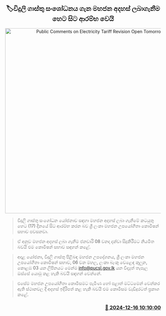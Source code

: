 <p align='center'><b><h2 align='center' title='Public Comments on Electricity Tariff Revision Open Tomorrow'>🏷විදුලි ගාස්තු සංශෝධනය ගැන මහජන අදහස් ලබාගැනීම හෙට සිට ආරම්භ වෙයි</h2></b></p>
<p align='center'><img src='https://helakuru.sgp1.cdn.digitaloceanspaces.com/esana/images/lib/electrycity-miter[1].jpg' width='600' alt='Public Comments on Electricity Tariff Revision Open Tomorrow'></p>

> විදුලි ගාස්තු සංශෝධන යෝජනාව සඳහා මහජන අදහස් ලබා ගැනීමේ කටයුතු හෙට (17) දිනයේ සිට ආරම්භ කරන බව ශ්‍රී ලංකා මහජන උපයෝගීතා කොමිෂන් සභාව පවසනවා.

> ඒ අනුව මහජන අදහස් ලබා ගැනීම ජනවාරි 08 වනදා දක්වා සිදුකිරීමට නියමිත බවයි එම කොමිෂන් සභාව සඳහන් කළේ.

> අදාළ යෝජනා, විදුලි ගාස්තු පිළිබඳ මහජන උපදේශනය, ශ්‍රී ලංකා මහජන උපයෝගීතා කොමිෂන් සභාව, 06 වන මහල, ලංකා බැංකු වෙළෙඳ කුලුන, කොළඹ 03 යන ලිපිනයට මෙන්ම info@pucsl.gov.lk යන විද්‍යුත් තැපෑල ඔස්සේ යොමු කළ හැකි බවයි සඳහන් වෙන්නේ. 

> එසේම මහජන උපයෝගීතා කොමිසමට පැමිණ හෝ පළාත් මට්ටමෙන් වෙන්කර ඇති ස්ථානවල දී අදහස් ඉදිරිපත් කළ හැකි බවයි එම කොමිසම වැඩිදුරටත් ප්‍රකාශ කළේ. 



<h3 align='right'><a href='https://www.helakuru.lk/esana/p/105923/'>📅 2024-12-16 10:10:00</a></h3>
